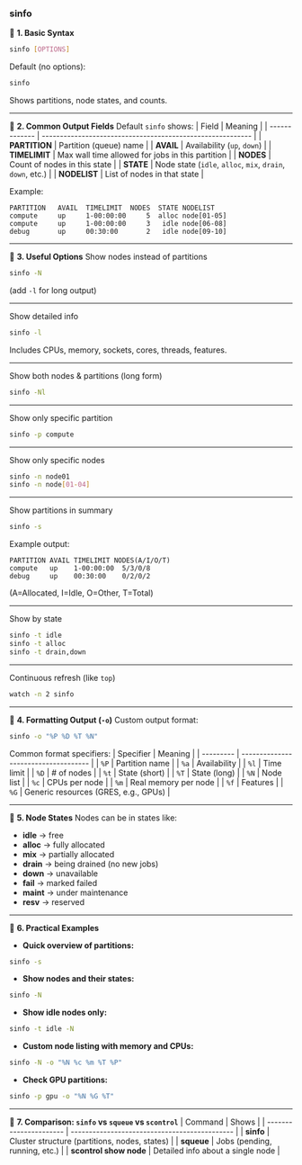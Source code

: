 ### sinfo
🔹 **1. Basic Syntax**
```bash
sinfo [OPTIONS]
```

Default (no options):
```bash
sinfo
```
Shows partitions, node states, and counts.

---

🔹 **2. Common Output Fields**
Default `sinfo` shows:
| Field         | Meaning                                                    |
| ------------- | ---------------------------------------------------------- |
| **PARTITION** | Partition (queue) name                                     |
| **AVAIL**     | Availability (`up`, `down`)                                |
| **TIMELIMIT** | Max wall time allowed for jobs in this partition           |
| **NODES**     | Count of nodes in this state                               |
| **STATE**     | Node state (`idle`, `alloc`, `mix`, `drain`, `down`, etc.) |
| **NODELIST**  | List of nodes in that state                                |

Example:
```
PARTITION   AVAIL  TIMELIMIT  NODES  STATE NODELIST
compute     up     1-00:00:00     5  alloc node[01-05]
compute     up     1-00:00:00     3   idle node[06-08]
debug       up     00:30:00       2   idle node[09-10]
```

---
🔹 **3. Useful Options**
Show nodes instead of partitions
```bash
sinfo -N
```
(add `-l` for long output)

---
Show detailed info
```bash
sinfo -l
```
Includes CPUs, memory, sockets, cores, threads, features.

---
Show both nodes & partitions (long form)
```bash
sinfo -Nl
```

---
Show only specific partition
```bash
sinfo -p compute
```

---
Show only specific nodes
```bash
sinfo -n node01
sinfo -n node[01-04]
```

---
Show partitions in summary
```bash
sinfo -s
```
Example output:
```
PARTITION AVAIL TIMELIMIT NODES(A/I/O/T)
compute   up    1-00:00:00  5/3/0/8
debug     up    00:30:00    0/2/0/2
```
(A=Allocated, I=Idle, O=Other, T=Total)

---
Show by state
```bash
sinfo -t idle
sinfo -t alloc
sinfo -t drain,down
```

---
Continuous refresh (like `top`)
```bash
watch -n 2 sinfo
```
---
🔹 **4. Formatting Output (`-o`)**
Custom output format:
```bash
sinfo -o "%P %D %T %N"
```

Common format specifiers:
| Specifier | Meaning                              |
| --------- | ------------------------------------ |
| `%P`      | Partition name                       |
| `%a`      | Availability                         |
| `%l`      | Time limit                           |
| `%D`      | # of nodes                           |
| `%t`      | State (short)                        |
| `%T`      | State (long)                         |
| `%N`      | Node list                            |
| `%c`      | CPUs per node                        |
| `%m`      | Real memory per node                 |
| `%f`      | Features                             |
| `%G`      | Generic resources (GRES, e.g., GPUs) |

---

🔹 **5. Node States**
Nodes can be in states like:
* **idle** → free
* **alloc** → fully allocated
* **mix** → partially allocated
* **drain** → being drained (no new jobs)
* **down** → unavailable
* **fail** → marked failed
* **maint** → under maintenance
* **resv** → reserved

---

🔹 **6. Practical Examples**
* **Quick overview of partitions:**
```bash
sinfo -s
```

* **Show nodes and their states:**
```bash
sinfo -N
```

* **Show idle nodes only:**
```bash
sinfo -t idle -N
```

* **Custom node listing with memory and CPUs:**
```bash
sinfo -N -o "%N %c %m %T %P"
```

* **Check GPU partitions:**
```bash
sinfo -p gpu -o "%N %G %T"
```

---
🔹 **7. Comparison: `sinfo` vs `squeue` vs `scontrol`**
| Command                | Shows                                         |
| ---------------------- | --------------------------------------------- |
| **sinfo**              | Cluster structure (partitions, nodes, states) |
| **squeue**             | Jobs (pending, running, etc.)                 |
| **scontrol show node** | Detailed info about a single node             |


